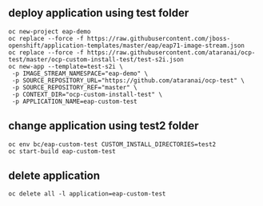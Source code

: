 ## deploy application using test folder
```
oc new-project eap-demo
oc replace --force -f https://raw.githubusercontent.com/jboss-openshift/application-templates/master/eap/eap71-image-stream.json
oc replace --force -f https://raw.githubusercontent.com/ataranai/ocp-test/master/ocp-custom-install-test/test-s2i.json
oc new-app --template=test-s2i \
 -p IMAGE_STREAM_NAMESPACE="eap-demo" \
 -p SOURCE_REPOSITORY_URL="https://github.com/ataranai/ocp-test" \
 -p SOURCE_REPOSITORY_REF="master" \
 -p CONTEXT_DIR="ocp-custom-install-test" \
 -p APPLICATION_NAME=eap-custom-test
```

## change application using test2 folder
```
oc env bc/eap-custom-test CUSTOM_INSTALL_DIRECTORIES=test2
oc start-build eap-custom-test 
```

## delete application
```
oc delete all -l application=eap-custom-test
```
